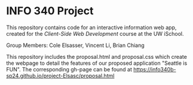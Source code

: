 # INFO 340 Project

This repository contains code for an interactive information web app, created for the _Client-Side Web Development_ course at the UW iSchool.

Group Members: Cole Elsasser, Vincent Li, Brian Chiang

This repository includes the proposal.html and proposal.css which create the webpage to detail the features of our 
proposed application "Seattle is FUN". The corresponding gh-page can be found at https://info340b-sp24.github.io/project-Elsasc/proposal.html